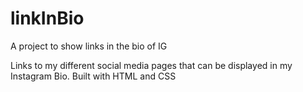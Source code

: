 # linkInBio
A project to show links in the bio of IG


Links to my different social media pages that can be displayed in my Instagram Bio. Built with HTML and CSS
